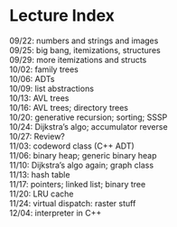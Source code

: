 # Lecture Index

09/22: numbers and strings and images  
09/25: big bang, itemizations, structures  
09/29: more itemizations and structs  
10/02: family trees  
10/06: ADTs  
10/09: list abstractions  
10/13: AVL trees  
10/16: AVL trees; directory trees  
10/20: generative recursion; sorting; SSSP  
10/24: Dijkstra’s algo; accumulator reverse  
10/27: Review?  
11/03: codeword class (C++ ADT)  
11/06: binary heap; generic binary heap  
11/10: Dijkstra’s algo again; graph class  
11/13: hash table  
11/17: pointers; linked list; binary tree  
11/20: LRU cache  
11/24: virtual dispatch: raster stuff  
12/04: interpreter in C++
